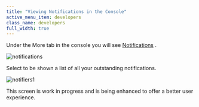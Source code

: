```yaml
---
title: "Viewing Notifications in the Console"
active_menu_item: developers
class_name: developers
full_width: true
---
```



Under the More tab in the console you will see [Notifications](../../account-management/notifications.htm) .

![notifications](/img/docs/notifications.png)

Select to be shown a list of all your outstanding notifications.

![notifiers1](/img/docs/notifiers1.zoom67.png)

This screen is work in progress and is being enhanced to offer a better user experience.

